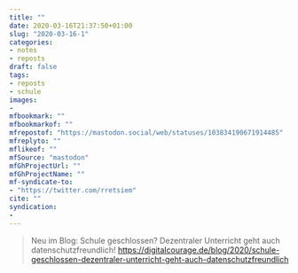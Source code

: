 ```yaml
---
title: ""
date: 2020-03-16T21:37:50+01:00
slug: "2020-03-16-1"
categories:
- notes
- reposts
draft: false
tags:
- reposts
- schule
images:
-
mfbookmark: ""
mfbookmarkof: ""
mfrepostof: "https://mastodon.social/web/statuses/103834190671914485"
mfreplyto: ""
mflikeof: ""
mfSource: "mastodon"
mfGhProjectUrl: ""
mfGhProjectName: ""
mf-syndicate-to:
- "https://twitter.com/rretsiem"
cite: ""
syndication:
-
---
```


> Neu im Blog: Schule geschlossen? Dezentraler Unterricht geht auch datenschutzfreundlich! https://digitalcourage.de/blog/2020/schule-geschlossen-dezentraler-unterricht-geht-auch-datenschutzfreundlich


